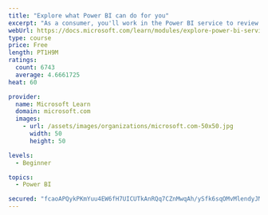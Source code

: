 ```yaml
---
title: "Explore what Power BI can do for you"
excerpt: "As a consumer, you'll work in the Power BI service to review and interact with content that has been shared with you. This module provides the foundational information that you need to work effectively in the Power BI service."
webUrl: https://docs.microsoft.com/learn/modules/explore-power-bi-service/
type: course
price: Free
length: PT1H9M
ratings:
  count: 6743
  average: 4.6661725
heat: 60

provider:
  name: Microsoft Learn
  domain: microsoft.com
  images:
    - url: /assets/images/organizations/microsoft.com-50x50.jpg
      width: 50
      height: 50

levels:
  - Beginner

topics:
  - Power BI

secured: "fcaoAPQykPKmYuu4EW6fH7UICUTkAnRQq7CZnMwqAh/ySfk6sqOMvMlendyJMLRN6sF4vvIJ4Co5GUtoyK0HD58UhqJikDmKIhHf/AxVU4Ry7AZbQAWNmb5g2cSnE6oJyb7ubeekWAxs+Fnyd6rbpzCrJ1jSjinpSmS4vJ6izppEftvtXQrZTLMtTcqqTcnYzj6nfEzIwt8jO0Dnfiwl5CApDXkhU7n/toSvEiDd8Cpod9UeR6lr6gG/u8RKsZ5iI1G0Dm2qEUisAcgzDOk3uNj7NPXKyisjz4CsfvKbWUw+ULIIcGH92alD1aC5hyXTXTrTo8Aga3Bi46ae3LxxlcAxdQ7t1BjLywVF61+HY1RaD34of4amw7HqisObTACmUiaKEYyFCOaijt25h3pXTfNdO04Jba7kLGRC9oelKb4=;JkbmUs6lZZbDPDANZoMNqg=="
---
```


